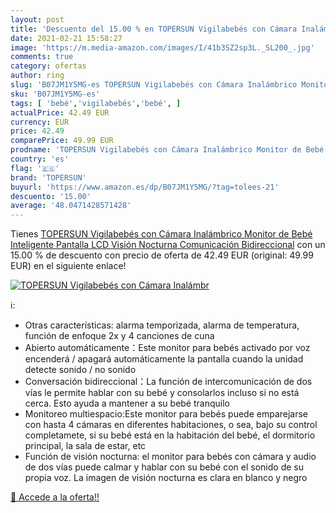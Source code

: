 ```yaml
---
layout: post
title: 'Descuento del 15.00 % en TOPERSUN Vigilabebés con Cámara Inalámbr'
date: 2021-02-21 15:58:27
image: 'https://m.media-amazon.com/images/I/41b3SZ2sp3L._SL200_.jpg'
comments: true
category: ofertas
author: ring
slug: 'B07JM1Y5MG-es TOPERSUN Vigilabebés con Cámara Inalámbrico Monitor de...'
sku: 'B07JM1Y5MG-es'
tags: [ 'bebé','vigilabebés','bebé', ]
actualPrice: 42.49 EUR
currency: EUR
price: 42.49
comparePrice: 49.99 EUR
prodname: 'TOPERSUN Vigilabebés con Cámara Inalámbrico Monitor de Bebé Inteligente Pantalla LCD Visión Nocturna Comunicación Bidireccional'
country: 'es'
flag: '🇪🇸'
brand: 'TOPERSUN'
buyurl: 'https://www.amazon.es/dp/B07JM1Y5MG/?tag=tolees-21'
descuento: '15.00'
average: '48.0471428571428'
---
```


Tienes [TOPERSUN Vigilabebés con Cámara Inalámbrico Monitor de Bebé Inteligente Pantalla LCD Visión Nocturna Comunicación Bidireccional](https://www.amazon.es/dp/B07JM1Y5MG/?tag=tolees-21) con un 15.00 % de descuento con precio de oferta de 42.49 EUR (original: 49.99 EUR) en el siguiente enlace!

[![TOPERSUN Vigilabebés con Cámara Inalámbr](https://m.media-amazon.com/images/I/41b3SZ2sp3L._SL200_.jpg)](https://www.amazon.es/dp/B07JM1Y5MG/?tag=tolees-21)

ℹ️:

- Otras características: alarma temporizada, alarma de temperatura, función de enfoque 2x y 4 canciones de cuna
- Abierto automáticamente：Este monitor para bebés activado por voz encenderá / apagará automáticamente la pantalla cuando la unidad detecte sonido / no sonido
- Conversación bidireccional：La función de intercomunicación de dos vías le permite hablar con su bebé y consolarlos incluso si no está cerca. Esto ayuda a mantener a su bebé tranquilo
- Monitoreo multiespacio:Este monitor para bebés puede emparejarse con hasta 4 cámaras en diferentes habitaciones, o sea, bajo su control completamete, si su bebé está en la habitación del bebé, el dormitorio principal, la sala de estar, etc
- Función de visión nocturna: el monitor para bebés con cámara y audio de dos vías puede calmar y hablar con su bebé con el sonido de su propia voz. La imagen de visión nocturna es clara en blanco y negro

[🛒 Accede a la oferta!!](https://www.amazon.es/dp/B07JM1Y5MG/?tag=tolees-21)
